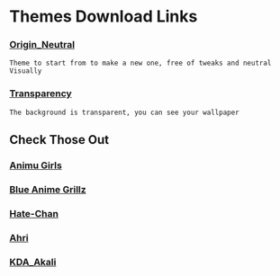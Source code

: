 # Themes Download Links

### **[Origin_Neutral](<https://raw.githubusercontent.com/lepetitpaco/SomeCSS/master/themes/origin_neutral.theme.css>)** 
    Theme to start from to make a new one, free of tweaks and neutral Visually

### **[Transparency](<https://raw.githubusercontent.com/lepetitpaco/SomeCSS/master/themes/transparency.theme.css>)** 
    The background is transparent, you can see your wallpaper

## Check Those Out

### **[Animu Girls](<https://raw.githubusercontent.com/lepetitpaco/SomeCSS/master/themes/Animu_Girls.theme.css>)**

### **[Blue Anime Grillz](<https://raw.githubusercontent.com/lepetitpaco/SomeCSS/master/themes/BlueAnimeGrillz.theme.css>)**

### **[Hate-Chan](<https://raw.githubusercontent.com/lepetitpaco/SomeCSS/master/themes/Hate-Chan.theme.css>)**

### **[Ahri](<https://raw.githubusercontent.com/lepetitpaco/SomeCSS/master/themes/Ahri.theme.css>)**

### **[KDA_Akali](<https://raw.githubusercontent.com/lepetitpaco/SomeCSS/master/themes/KDA_Akali.theme.css>)**